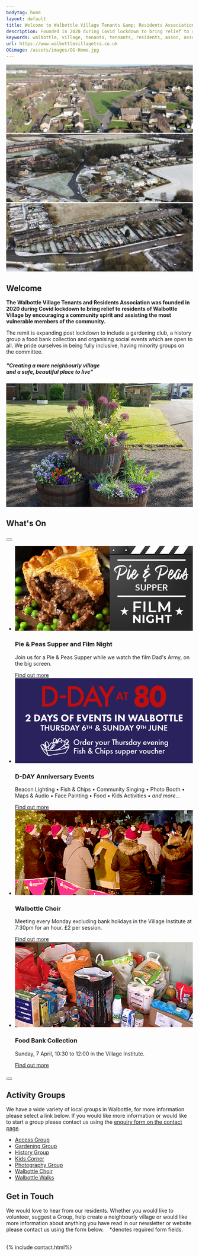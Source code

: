 ```yaml
---
bodytag: home
layout: default
title: Welcome to Walbottle Village Tenants &amp; Residents Association Website
description: Founded in 2020 during Covid lockdown to bring relief to residents, encouraging a community spirit and assisting vulnerable members of the community.
keywords: walbottle, village, tenants, tennants, residents, assoc, association, newcastle, newcastle upon tyne, ne158, ne15 8
url: https://www.walbottlevillagetra.co.uk
OGimage: /assets/images/OG-Home.jpg
---
```

<div class="container-fluid hidden-xs">
	<div class="row">
		<div class="mastImg">
			<div id="myCarousel" class="carousel slide carousel-fade">
    				<div class="carousel-inner">
		 			<div id="carousel-example-generic" class="carousel-fade carousel slide" data-ride="carousel">
              	 				<div class="carousel-inner" role="listbox">
							<div class="item active">
							  <img src = "/assets/images/mastheadImg-home-spring.jpg" class = "sliderImage" alt = "aerial view of Walbottle Village in spring">
							</div>
							<div class="item">
							  <img src = "/assets/images/mastheadImg-home02.jpg" class = "sliderImage" alt = "aerial view of Walbottle Village in winter">
							</div>
							<div class="item">
							  <img src = "/assets/images/mastheadImg-home03.jpg" class = "sliderImage" alt = "aerial view of Walbottle Village in winter">
							</div>
              					</div>
            				</div>
    				</div>    
			</div> <!-- /myCarousel -->
		</div> <!-- /mastImg -->
	</div> <!--/row -->
</div> <!-- /container-fluid -->
<div class="container-fluid welcome">
	<div class="row">
		<div class="col-lg-1 col-md-1 col-sm-1 col-xs-0"></div>
		<div class="welcomePanel col-lg-10 col-md-10 col-sm-10 col-xs-12 row-eq-height">
			<div class="col-lg-7 col-md-7 col-sm-12 col-xs-12">
			  <h2>Welcome</h2>
			  <p><strong>The Walbottle Village Tenants and Residents Association was founded in 2020 during Covid lockdown to bring relief to residents of Walbottle Village by encouraging a community spirit and assisting the most vulnerable members of the community.</strong></p>
			  <p>The remit is expanding post lockdown to include a gardening club, a history group a food bank collection and organising social events which are open to all. We pride ourselves in being fully inclusive, having minority groups on the committee.</p>
			  <h5>&quot;Creating a more neighbourly village<br><span>and a safe, beautiful place to live&quot;</span></h5>
			</div>
			<div class="col-lg-5 col-md-5 col-sm-12 col-xs-12 sideImg">
		    <img src="/assets/images/Walbottle-beautiful-xs.jpg" class="img-responsive hidden-md hidden-lg" alt="view of new planters looking down Walbottle Road"/>
			</div>
		</div>
		<div class="col-lg-1 col-md-1 col-sm-1 col-xs-0"></div>
	</div>
</div>
<div class="container-fluid redPanel">
	<div class="row">
		<div class="col-sm-1 col-xs-0"></div>
		<div class="col-sm-10 col-xs-12 gallerySlider">
			<h2>What's On</h2>
			<!-- feature slider -->
			<div class="row gallery-slider">
				<div class="col-xs-12 col-sm-12">
					<button type="button" class="slideLeft" id="goToPrevSlide"></button>
					<ul id="lightSlider">
						<li class="featurePane col-xs-4">
							<a href="news/#pie-peas" title="more about the Pie &amp; Peas Supper Night">
							<img src="/assets/images/D-DAY-FilmNight-868x414.jpg" class="img-responsive" alt="Pie and Peas Supper Night"/></a>
							<h3>Pie &amp; Peas Supper and Film Night</h3>
							<p>Join us for a Pie & Peas Supper while we watch the film Dad's Army, on the big screen.</p>
							<a class="more" href="news/#pie-peas" title="more about the Pie &amp; Peas Supper Night">Find out more <span class="glyphicon glyphicon-triangle-right"></span></a>
						</li>
						<li class="featurePane col-xs-4">
							<a href="news/#d-day-events" title="more about the D-Day events">
							<img src="/assets/images/D-DAY-events-868x414.jpg" class="img-responsive" alt="D-Day Anniversary events"/></a>
							<h3>D-DAY Anniversary Events</h3>
							<p>Beacon Lighting &bull; Fish &amp; Chips &bull; Community Singing &bull; Photo Booth &bull; Maps &amp; Audio &bull; Face Painting &bull; Food &bull; Kids Activities &bull; <em>and more&hellip;</em></p>
							<a class="more" href="news/#d-day-events" title="more about the D-Day events">Find out more <span class="glyphicon glyphicon-triangle-right"></span></a>
						</li>
						<li class="featurePane col-xs-4">
							<a href="news/#choir" title="visit the Walbottle Choisters group page">
								<img src="/assets/images/choir.jpg" class="img-responsive" alt="walbottle Choir"/></a>
							<h3>Walbottle Choir</h3>
							<p>Meeting every Monday excluding bank holidays in the Village Institute at 7:30pm for an hour. £2 per session.</p>
							<a class="more" href="news/#choir" title="visit the Walbottle Choisters group page">Find out more <span class="glyphicon glyphicon-triangle-right"></span></a>
						</li>
						<li class="featurePane col-xs-4">
							<a href="news/#foodbank" title="about the Food Bank">
								<img src="/assets/images/foodbank.jpg" class="img-responsive" alt="walbottle foodbank"/></a>
							<h3>Food Bank Collection</h3>
							<p>Sunday, 7 April, 10:30 to 12:00 in the Village Institute.</p>
							<a class="more" href="news/#foodbank" title="about the Food Bank">Find out more <span class="glyphicon glyphicon-triangle-right"></span></a>
						</li>
					</ul>
					<button type="button" class="slideRight" id="goToNextSlide"></button>
				</div>
			</div> <!-- end art gallery light Slider -->
		</div>
		<div class="col-sm-1 col-xs-0"></div>
	</div>
</div> 
<div class="container-fluid whitePanel">
	<div class="row">
		<div class="col-sm-1 col-xs-0"></div>
		<div class="activity-contactPanel col-sm-10 col-xs-12">
			<div class="col-md-4 col-xs-12 activity">
				<h2>Activity Groups</h2>
				<p>We have a wide variety of local groups in Walbottle, for more information please select a link below. If you would like more information or would like to start a group please contact us using the <a href="/contact/" title="visit the contact page" target="_self">enquiry form on the contact page</a>.</p>
				<ul>
					<li><a href="activity_groups/access/" title="access Group" target="_self" class="ag-access" accessKey="1"><span class="glyphicon glyphicon-triangle-right"></span> Access Group</a></li>
					<li><a href="activity_groups/gardening/" title="gardening group" target="_self" class="ag-garden" accessKey="2"><span class="glyphicon glyphicon-triangle-right"></span> Gardening Group</a></li>
					<li><a href="activity_groups/history/" title="history group" target="_self" class="ag-history" accessKey="3"><span class="glyphicon glyphicon-triangle-right"></span> History Group</a></li>
					<li><a href="activity_groups/kids-corner/" title="kids corner" target="_self" class="ag-kids" accessKey="4"><span class="glyphicon glyphicon-triangle-right"></span> Kids Corner</a></li>
					<!-- <li><a href="neighbourhood_watch.html" title="neighbourhood watch" target="_self" class="activity" accessKey=""><span class="glyphicon glyphicon-triangle-right"></span> Neighbourhood Watch</a></li> -->
					<li><a href="activity_groups/photography_group/" title="photography group" target="_self" class="ag-photo" accessKey="5"><span class="glyphicon glyphicon-triangle-right"></span> Photography Group</a></li>
					<li><a href="activity_groups/choir/" title="Walbottle choir group" target="_self" class="ag-choir" accessKey="6"><span class="glyphicon glyphicon-triangle-right"></span> Walbottle Choir</a></li>
					<li><a href="activity_groups/walbottle_walks/" title="Walbottle walks group" target="_self" class="ag-walks" accessKey="7"><span class="glyphicon glyphicon-triangle-right"></span> Walbottle Walks</a></li>
				</ul>
			</div>
			<div class="col-xs-1"></div>
			<div class="col-md-7 col-xs-12 form">
				<h2>Get in Touch</h2>
				<p>We would love to hear from our residents. Whether you would like to volunteer, suggest a Group, help create a neighbourly village or would like more information about anything you have read in our newsletter or website please contact us using the form below. &nbsp;&nbsp; <span class="req">*</span><span class="required">denotes required form fields.</span><br><br></p>
				{% include contact.html%}
			</div>
		</div>
	</div>
</div>
